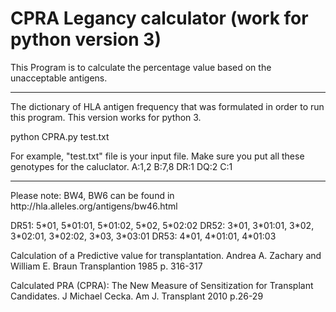 # CPRA Legancy calculator (work for python version 3)

This Program is to calculate the percentage value based on the unacceptable antigens. 
<div>
    <div></div>
    <hr class="styled-hr" />
    <div></div>
</div>

The dictionary of HLA antigen frequency that was formulated in order to run this program. This version works for python 3.

<div></div>
<p style>
python CPRA.py test.txt
</p>
<div></div>

<div></div>
For example, "test.txt" file is your input file. Make sure you put all these genotypes for the caluclator. 
A:1,2
B:7,8
DR:1
DQ:2
C:1 </p>
<div></div>

<div>
    <div></div>
    <hr class="styled-hr" />
    <div></div>
</div>
<p style> 
Please note: 
BW4, BW6 can be found in http://hla.alleles.org/antigens/bw46.html   
</p>

<p style>  
DR51: 5*01, 5*01:01, 5*01:02, 5*02, 5*02:02 DR52: 3*01, 3*01:01, 3*02, 3*02:01, 3*02:02, 3*03, 3*03:01 DR53: 4*01, 4*01:01, 4*01:03 
</p>

<p style=<"font-family:Arial">Calculation of a Predictive value for transplantation. 
Andrea A. Zachary and William E. Braun Transplantion 1985 p. 316-317</p>

<p style=<"font-size:12"<font-family:Arial,font-size=10">Calculated PRA (CPRA): The New Measure of Sensitization for Transplant Candidates. J Michael Cecka. Am J. Transplant 2010 p.26-29 </p>






